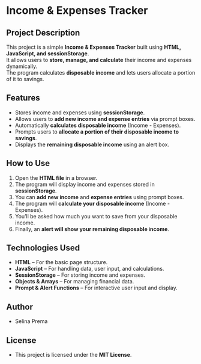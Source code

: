 # Income & Expenses Tracker 

## Project Description
This project is a simple **Income & Expenses Tracker** built using **HTML, JavaScript, and sessionStorage**.  
It allows users to **store, manage, and calculate** their income and expenses dynamically.  
The program calculates **disposable income** and lets users allocate a portion of it to savings.  

## Features
- Stores income and expenses using **sessionStorage**.
- Allows users to **add new income and expense entries** via prompt boxes.
- Automatically **calculates disposable income** (Income - Expenses).
- Prompts users to **allocate a portion of their disposable income to savings**.
- Displays the **remaining disposable income** using an alert box.

## How to Use
1. Open the **HTML file** in a browser.
2. The program will display income and expenses stored in **sessionStorage**.
3. You can **add new income** and **expense entries** using prompt boxes.
4. The program will **calculate your disposable income** (Income - Expenses).
5. You’ll be asked how much you want to save from your disposable income.
6. Finally, an **alert will show your remaining disposable income**.

## Technologies Used
- **HTML** – For the basic page structure.
- **JavaScript** – For handling data, user input, and calculations.
- **SessionStorage** – For storing income and expenses.
- **Objects & Arrays** – For managing financial data.
- **Prompt & Alert Functions** – For interactive user input and display.

## Author
- Selina Prema
  
## License
- This project is licensed under the **MIT License**.
